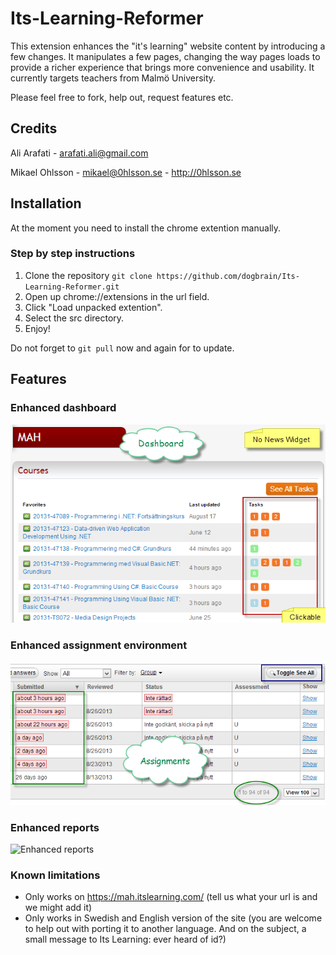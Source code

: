 # Its-Learning-Reformer
This extension enhances the \"it's learning\" website content by introducing a few changes. It manipulates a few pages, changing the way pages loads to provide a richer experience that brings more convenience and usability. It currently targets teachers from Malmö University.

Please feel free to fork, help out, request features etc. 

## Credits
Ali Arafati - <arafati.ali@gmail.com>

Mikael Ohlsson - <mikael@0hlsson.se> - <http://0hlsson.se>

## Installation
At the moment you need to install the chrome extention manually.

### Step by step instructions 
1. Clone the repository `git clone https://github.com/dogbrain/Its-Learning-Reformer.git`
1. Open up chrome://extensions in the url field. 
1. Click "Load unpacked extention".
1. Select the src directory.
1. Enjoy!

Do not forget to `git pull` now and again for to update.

## Features
### Enhanced dashboard
![Enhanced dashboard](https://github.com/dogbrain/Its-Learning-Reformer/blob/master/src/resources/Dashboard.png?raw=true)
### Enhanced assignment environment
![Enhanced assignment environment](https://github.com/dogbrain/Its-Learning-Reformer/blob/master/src/resources/Assignment.png?raw=true)
### Enhanced reports
![Enhanced reports](https://github.com/dogbrain/Its-Learning-Reformer/blob/master/src/resources/Report.png?raw=true)

### Known limitations
* Only works on https://mah.itslearning.com/ (tell us what your url is and we might add it)
* Only works in Swedish and English version of the site (you are welcome to help out with porting it to another language. And on the subject, a small message to Its Learning: ever heard of id?) 